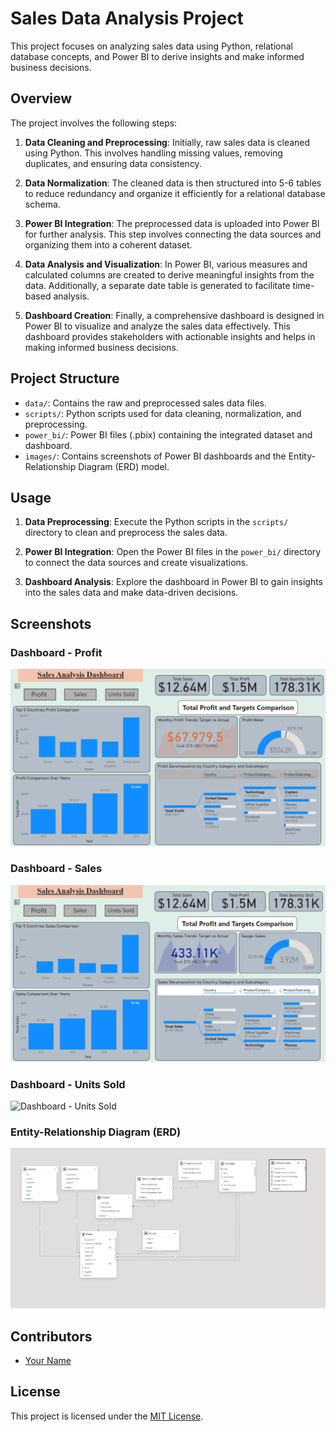 # Sales Data Analysis Project

This project focuses on analyzing sales data using Python, relational database concepts, and Power BI to derive insights and make informed business decisions.

## Overview

The project involves the following steps:

1. **Data Cleaning and Preprocessing**: Initially, raw sales data is cleaned using Python. This involves handling missing values, removing duplicates, and ensuring data consistency.

2. **Data Normalization**: The cleaned data is then structured into 5-6 tables to reduce redundancy and organize it efficiently for a relational database schema.

3. **Power BI Integration**: The preprocessed data is uploaded into Power BI for further analysis. This step involves connecting the data sources and organizing them into a coherent dataset.

4. **Data Analysis and Visualization**: In Power BI, various measures and calculated columns are created to derive meaningful insights from the data. Additionally, a separate date table is generated to facilitate time-based analysis.

5. **Dashboard Creation**: Finally, a comprehensive dashboard is designed in Power BI to visualize and analyze the sales data effectively. This dashboard provides stakeholders with actionable insights and helps in making informed business decisions.

## Project Structure

- `data/`: Contains the raw and preprocessed sales data files.
- `scripts/`: Python scripts used for data cleaning, normalization, and preprocessing.
- `power_bi/`: Power BI files (.pbix) containing the integrated dataset and dashboard.
- `images/`: Contains screenshots of Power BI dashboards and the Entity-Relationship Diagram (ERD) model.

## Usage

1. **Data Preprocessing**: Execute the Python scripts in the `scripts/` directory to clean and preprocess the sales data.

2. **Power BI Integration**: Open the Power BI files in the `power_bi/` directory to connect the data sources and create visualizations.

3. **Dashboard Analysis**: Explore the dashboard in Power BI to gain insights into the sales data and make data-driven decisions.

## Screenshots

### Dashboard - Profit
![Dashboard - Profit](images/Dashboard-Profit.png)

### Dashboard - Sales
![Dashboard - Sales](images/Dashboard-Sales.png)

### Dashboard - Units Sold
![Dashboard - Units Sold](images/Dashboard-Units-Sold.png)

### Entity-Relationship Diagram (ERD)
![ERD Diagram](images/ER-Diagram.png)

## Contributors

- [Your Name](https://github.com/yourusername)

## License

This project is licensed under the [MIT License](LICENSE).
